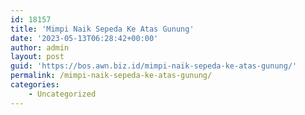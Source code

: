```yaml
---
id: 18157
title: 'Mimpi Naik Sepeda Ke Atas Gunung'
date: '2023-05-13T06:28:42+00:00'
author: admin
layout: post
guid: 'https://bos.awn.biz.id/mimpi-naik-sepeda-ke-atas-gunung/'
permalink: /mimpi-naik-sepeda-ke-atas-gunung/
categories:
    - Uncategorized
---
```


